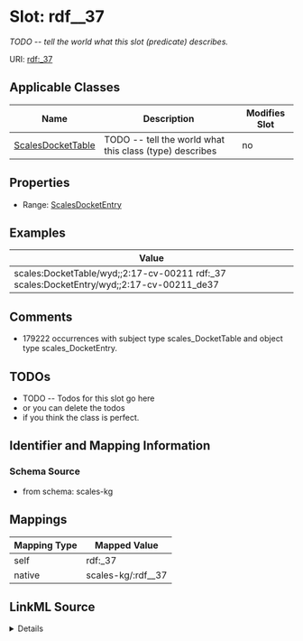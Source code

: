 

# Slot: rdf__37


_TODO -- tell the world what this slot (predicate) describes._





URI: [rdf:_37](http://www.w3.org/1999/02/22-rdf-syntax-ns#_37)



<!-- no inheritance hierarchy -->





## Applicable Classes

| Name | Description | Modifies Slot |
| --- | --- | --- |
| [ScalesDocketTable](../classes/ScalesDocketTable.md) | TODO -- tell the world what this class (type) describes |  no  |







## Properties

* Range: [ScalesDocketEntry](../classes/ScalesDocketEntry.md)






## Examples

| Value |
| --- |
| scales:DocketTable/wyd;;2:17-cv-00211 rdf:_37 scales:DocketEntry/wyd;;2:17-cv-00211_de37 |

## Comments

* 179222 occurrences with subject type scales_DocketTable and object type scales_DocketEntry.

## TODOs

* TODO -- Todos for this slot go here
* or you can delete the todos
* if you think the class is perfect.

## Identifier and Mapping Information







### Schema Source


* from schema: scales-kg




## Mappings

| Mapping Type | Mapped Value |
| ---  | ---  |
| self | rdf:_37 |
| native | scales-kg/:rdf__37 |




## LinkML Source

<details>
```yaml
name: rdf__37
description: TODO -- tell the world what this slot (predicate) describes.
todos:
- TODO -- Todos for this slot go here
- or you can delete the todos
- if you think the class is perfect.
comments:
- 179222 occurrences with subject type scales_DocketTable and object type scales_DocketEntry.
examples:
- value: scales:DocketTable/wyd;;2:17-cv-00211 rdf:_37 scales:DocketEntry/wyd;;2:17-cv-00211_de37
from_schema: scales-kg
rank: 1000
slot_uri: rdf:_37
alias: rdf__37
domain_of:
- scales_DocketTable
range: scales_DocketEntry

```
</details>